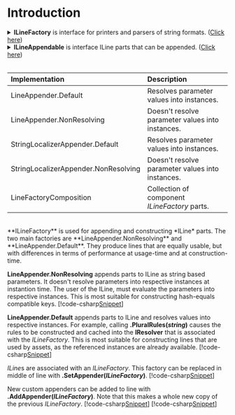 ﻿# Introduction
<details>
  <summary><b>ILineFactory</b> is interface for printers and parsers of string formats. (<u>Click here</u>)</summary>
[!code-csharp[Snippet](../../Lexical.Localization.Abstractions/Line/ILineFactory.cs#Interface)]
</details>
<details>
  <summary><b>ILineAppendable</b> is interface ILine parts that can be appended. (<u>Click here</u>)</summary>
[!code-csharp[Snippet](../../Lexical.Localization.Abstractions/Line/Parts/ILineAppendable.cs#Interface)]
</details>
<br />

| Implementation | Description |
|:-------|:-------|
| LineAppender.Default | Resolves parameter values into instances. |
| LineAppender.NonResolving | Doesn't resolve parameter values into instances. |
| StringLocalizerAppender.Default | Resolves parameter values into instances. |
| StringLocalizerAppender.NonResolving | Doesn't resolve parameter values into instances. |
| LineFactoryComposition | Collection of component *ILineFactory* parts. |

<br/>
**ILineFactory** is used for appending and constructing *ILine* parts.
The two main factories are **LineAppender.NonResolving** and **LineAppender.Default**. 
They produce lines that are equally usable, but with differences in terms of performance at 
usage-time and at construction-time.
<br/>

**LineAppender.NonResolving** appends parts to ILine as string based parameters. 
It doesn't resolve parameters into respective instances at instantion time.
The user of the ILine, must evaluate the parameters into respective instances.
This is most suitable for constructing hash-equals compatible keys. 
[!code-csharp[Snippet](Examples.cs#Snippet_0)]
<br/>

**LineAppender.Default** appends parts to ILine and resolves values into respective instances.
For example, calling <b>.PluralRules(<i>string</i>)</b> causes the rules to be constructed and cached into the **IResolver** 
that is associated with the *ILineFactory*. This is most suitable for constructing lines that are used
by assets, as the referenced instances are already available.
[!code-csharp[Snippet](Examples.cs#Snippet_1)]
<br/>

*ILine*s are associated with an *ILineFactory*. This factory can be replaced in middle of line with <b>.SetAppender(<i>ILineFactory</i>)</b>.
[!code-csharp[Snippet](Examples.cs#Snippet_2)]
<br/>

New custom appenders can be added to line with <b>.AddAppender(<i>ILineFactory</i>)</b>. Note that this makes a whole new copy of the previous *ILineFactory*.
[!code-csharp[Snippet](Examples.cs#Snippet_3a)]
[!code-csharp[Snippet](Examples.cs#Snippet_3b)]
